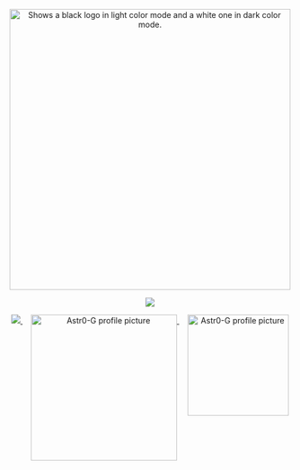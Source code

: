 
<p align="center">
  <picture>
  <source media="(prefers-color-scheme: dark)" srcset="https://streak-stats.demolab.com?user=Astr0-G&theme=dark&hide_border=true&background=0D1117&stroke=ffffff&ring=FE0034&fire=FE0034&currStreakLabel=EBEBEB" width = 500>
  <source media="(prefers-color-scheme: light)" srcset="https://streak-stats.demolab.com?user=Astr0-G&hide_border=true&background=FFFFFF&ring=FE0034&fire=FE0034&currStreakLabel=FE0034" width = 500>
  <img alt="Shows a black logo in light color mode and a white one in dark color mode." src="">
</picture>
</p>
<p align="center">
  <a>
      <img media="(prefers-color-scheme: dark)" src="https://skillicons.dev/icons?i=nodejs,js,ts,vscode,linux,java,html,python,golang,css,react,nextjs,gcp,aws,vercel,tailwind,selenium,discord,github,md,xd,pr,ae,ps&theme=dark&perline=25" />
  </a>
</p>
<div align="center">
  <a href="https://open.spotify.com/playlist/0SF7WgNNHC0ALU0a3IGmT7">
    <img media="(prefers-color-scheme: dark)" src="https://spodify.gewang.wiki/api/spotify?background_color=0d1117&border_color=0d1117" />
  </a>
  <a href="https://github.com/Astr0-G">
    <img src="https://github.com/Astr0-G/Astr0-G/assets/57165451/5114b3d7-bdea-4805-bb46-c81d3bb72a85" width="260" height="auto" alt="Astr0-G profile picture" style="vertical-align: top; margin-left: 15px"     />
  <a href="https://github.com/Astr0-G">
    <img src="https://github.com/Astr0-G/Astr0-G/assets/57165451/3e8a5470-8ebf-4b81-9a60-9f7b9b8e0913" width="auto" height="180" alt="Astr0-G profile picture" style="vertical-align: top; margin-left: 15px"     />
  </a>
</div>
<img src="https://record.gewang.wiki/entry/1/" onError="this.style.display = 'none';" alt=""/>

